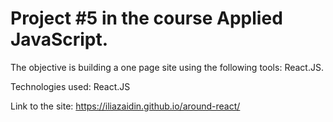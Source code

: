 # Project #5 in the course Applied JavaScript.
The objective is building a one page site using the following tools: React.JS.

Technologies used: React.JS

Link to the site: https://iliazaidin.github.io/around-react/
